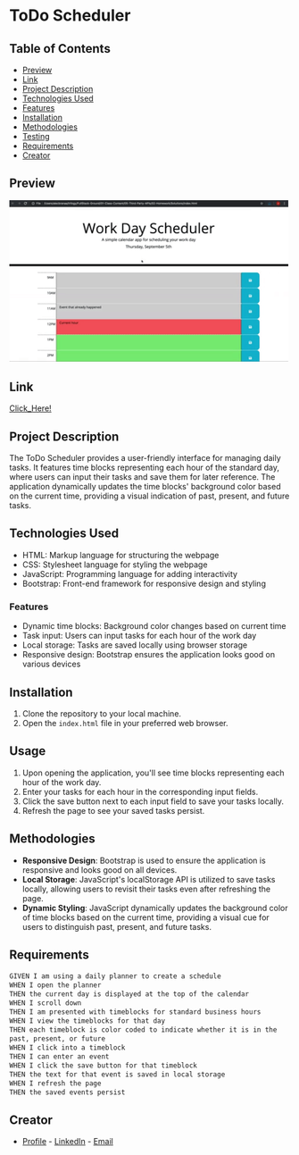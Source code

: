 # ToDo Scheduler

## Table of Contents

- [Preview](#preview)
- [Link](#link)
- [Project Description](#project-description)
- [Technologies Used](#technologies-used)
- [Features](#features)
- [Installation](#installation)
- [Methodologies](#methodologies)
- [Testing](#testing)
- [Requirements](#requirements)
- [Creator](#creator)

## Preview

<img width="500" alt="Tag" src="https://github.com/NateJonesIII/ToDoScheduler/blob/main/Assets/_images/05-third-party-apis-homework-demo.gif">

## Link

[Click_Here!](https://natejonesiii.github.io/ToDoScheduler/)

## Project Description

The ToDo Scheduler provides a user-friendly interface for managing daily tasks. It features time blocks representing each hour of the standard day, where users can input their tasks and save them for later reference. The application dynamically updates the time blocks' background color based on the current time, providing a visual indication of past, present, and future tasks.

## Technologies Used

- HTML: Markup language for structuring the webpage
- CSS: Stylesheet language for styling the webpage
- JavaScript: Programming language for adding interactivity
- Bootstrap: Front-end framework for responsive design and styling

### Features

- Dynamic time blocks: Background color changes based on current time
- Task input: Users can input tasks for each hour of the work day
- Local storage: Tasks are saved locally using browser storage
- Responsive design: Bootstrap ensures the application looks good on various devices

## Installation

1. Clone the repository to your local machine.
2. Open the `index.html` file in your preferred web browser.

## Usage

1. Upon opening the application, you'll see time blocks representing each hour of the work day.
2. Enter your tasks for each hour in the corresponding input fields.
3. Click the save button next to each input field to save your tasks locally.
4. Refresh the page to see your saved tasks persist.

## Methodologies

- **Responsive Design**: Bootstrap is used to ensure the application is responsive and looks good on all devices.
- **Local Storage**: JavaScript's localStorage API is utilized to save tasks locally, allowing users to revisit their tasks even after refreshing the page.
- **Dynamic Styling**: JavaScript dynamically updates the background color of time blocks based on the current time, providing a visual cue for users to distinguish past, present, and future tasks.

## Requirements

```
GIVEN I am using a daily planner to create a schedule
WHEN I open the planner
THEN the current day is displayed at the top of the calendar
WHEN I scroll down
THEN I am presented with timeblocks for standard business hours
WHEN I view the timeblocks for that day
THEN each timeblock is color coded to indicate whether it is in the past, present, or future
WHEN I click into a timeblock
THEN I can enter an event
WHEN I click the save button for that timeblock
THEN the text for that event is saved in local storage
WHEN I refresh the page
THEN the saved events persist
```

## Creator

- [Profile](https://github.com/NateJonesIII/ "Nathaniel Jones") - [LinkedIn](https://www.linkedin.com/in/nathaniel-jones/) - [Email](mailto:15nate.jones@gmail.com?subject=Hello "Hello Nate!")
